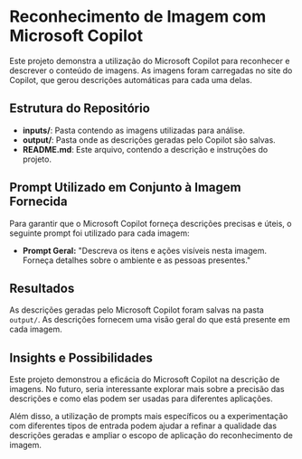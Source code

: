# Reconhecimento de Imagem com Microsoft Copilot

Este projeto demonstra a utilização do Microsoft Copilot para reconhecer e descrever o conteúdo de imagens. As imagens foram carregadas no site do Copilot, que gerou descrições automáticas para cada uma delas.

## Estrutura do Repositório

- **inputs/**: Pasta contendo as imagens utilizadas para análise.
- **output/**: Pasta onde as descrições geradas pelo Copilot são salvas.
- **README.md**: Este arquivo, contendo a descrição e instruções do projeto.

  
## Prompt Utilizado em Conjunto à Imagem Fornecida

Para garantir que o Microsoft Copilot forneça descrições precisas e úteis, o seguinte prompt foi utilizado para cada imagem:

- **Prompt Geral:** "Descreva os itens e ações visíveis nesta imagem. Forneça detalhes sobre o ambiente e as pessoas presentes."


## Resultados

As descrições geradas pelo Microsoft Copilot foram salvas na pasta `output/`. As descrições fornecem uma visão geral do que está presente em cada imagem.


## Insights e Possibilidades

Este projeto demonstrou a eficácia do Microsoft Copilot na descrição de imagens. No futuro, seria interessante explorar mais sobre a precisão das descrições e como elas podem ser usadas para diferentes aplicações.

Além disso, a utilização de prompts mais específicos ou a experimentação com diferentes tipos de entrada podem ajudar a refinar a qualidade das descrições geradas e ampliar o escopo de aplicação do reconhecimento de imagem.




